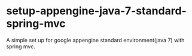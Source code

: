 # setup-appengine-java-7-standard-spring-mvc

A simple set up for google appengine standard environment(java 7) with spring mvc.
